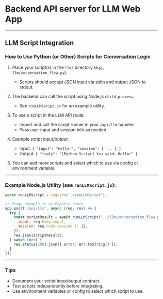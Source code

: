 # Backend API server for LLM Web App

---

## LLM Script Integration

### How to Use Python (or Other) Scripts for Conversation Logic

1. Place your script(s) in the `llm/` directory (e.g., `llm/conversation_flow.py`).
   - Scripts should accept JSON input via stdin and output JSON to stdout.

2. The backend can call the script using Node.js `child_process`.
   - See `runLLMScript.js` for an example utility.

3. To use a script in the LLM API route:
   - Import and call the script runner in your `/api/llm` handler.
   - Pass user input and session info as needed.

4. Example script input/output:
   - Input: `{ "input": "Hello!", "session": { ... } }`
   - Output: `{ "reply": "[Python Script] You said: Hello!" }`

5. You can add more scripts and select which to use via config or environment variable.

---

### Example Node.js Utility (see `runLLMScript.js`):

```js
const runLLMScript = require('./runLLMScript');

// Usage example in an Express route
app.post('/api/llm', async (req, res) => {
  try {
    const scriptResult = await runLLMScript('../llm/conversation_flow.py', {
      input: req.body.input,
      session: req.body.session || {},
    });
    res.json(scriptResult);
  } catch (err) {
    res.status(500).json({ error: err.toString() });
  }
});
```

---

### Tips
- Document your script input/output contract.
- Test scripts independently before integrating.
- Use environment variables or config to select which script to use.
